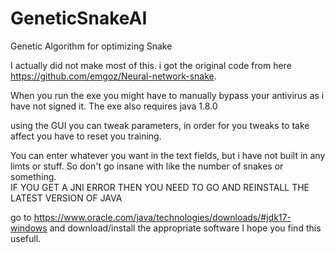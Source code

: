 # GeneticSnakeAI
Genetic Algorithm for optimizing Snake

I actually did not make most of this.  i got the original code from here https://github.com/emgoz/Neural-network-snake.  

When you run the exe you might have to manually bypass your antivirus as i have not signed it. The exe also requires java 1.8.0

using the GUI you can tweak parameters, in order for you tweaks to take affect you have to reset you training.  

You can enter whatever you want in the text fields, but i have not built in any limts or stuff.  So don't go insane with like the number of snakes or something.  
IF YOU GET A JNI ERROR THEN YOU NEED TO GO AND REINSTALL THE LATEST VERSION OF JAVA

go to https://www.oracle.com/java/technologies/downloads/#jdk17-windows and download/install the appropriate software
I hope you find this usefull. 
